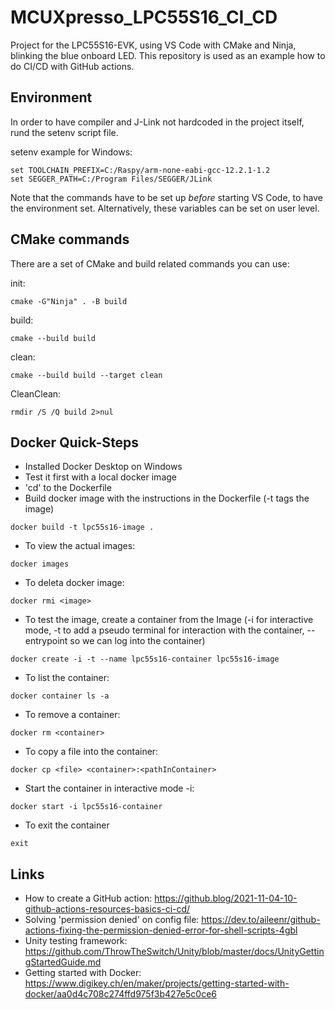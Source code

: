 # MCUXpresso_LPC55S16_CI_CD
Project for the LPC55S16-EVK, using VS Code with CMake and Ninja, blinking the blue onboard LED.
This repository is used as an example how to do CI/CD with GitHub actions.

## Environment
In order to have compiler and J-Link not hardcoded in the project itself, rund the setenv script file.

setenv example for Windows:
```
set TOOLCHAIN_PREFIX=C:/Raspy/arm-none-eabi-gcc-12.2.1-1.2
set SEGGER_PATH=C:/Program Files/SEGGER/JLink
```
Note that the commands have to be set up *before* starting VS Code, to have the environment set.
Alternatively, these variables can be set on user level.

## CMake commands
There are a set of CMake and build related commands you can use:

init:
```
cmake -G"Ninja" . -B build
```

build:
```
cmake --build build
```

clean:
```
cmake --build build --target clean
```

CleanClean:
```
rmdir /S /Q build 2>nul
```

## Docker Quick-Steps
- Installed Docker Desktop on Windows
- Test it first with a local docker image
- 'cd' to the Dockerfile
- Build docker image with the instructions in the Dockerfile (-t tags the image)
```
docker build -t lpc55s16-image .
```
- To view the actual images:
```
docker images
```
- To deleta docker image:
```
docker rmi <image>
```

- To test the image, create a container from the Image (-i for interactive mode, -t to add a pseudo terminal for interaction with the container, --entrypoint so we can log into the container)
```
docker create -i -t --name lpc55s16-container lpc55s16-image
```
- To list the container:
```
docker container ls -a
```
- To remove a container:
```
docker rm <container>
```
- To copy a file into the container:
```
docker cp <file> <container>:<pathInContainer>
```
- Start the container in interactive mode -i:
```
docker start -i lpc55s16-container
```
- To exit the container
```
exit
```

## Links
- How to create a GitHub action: https://github.blog/2021-11-04-10-github-actions-resources-basics-ci-cd/
- Solving 'permission denied' on config file: https://dev.to/aileenr/github-actions-fixing-the-permission-denied-error-for-shell-scripts-4gbl
- Unity testing framework: https://github.com/ThrowTheSwitch/Unity/blob/master/docs/UnityGettingStartedGuide.md
- Getting started with Docker: https://www.digikey.ch/en/maker/projects/getting-started-with-docker/aa0d4c708c274ffd975f3b427e5c0ce6

